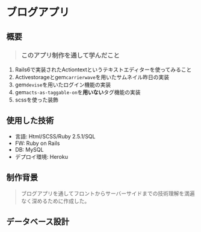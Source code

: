 # ブログアプリ

## 概要
> ###  このアプリ制作を通して学んだこと
 1. Rails6で実装されたActiontextというテキストエディターを使ってみること　
 2. Activestorageとgem`carrierwave`を用いたサムネイル昨日の実装
 3. gem`devise`を用いたログイン機能の実装
 4. gem`acts-as-taggable-on`を**用いない**タグ機能の実装
 5. scssを使った装飾

## 使用した技術
* 言語: Html/SCSS/Ruby 2.5.1/SQL
* FW:  Ruby on Rails
* DB: MySQL
* デプロイ環境: Heroku

## 制作背景
> ブログアプリを通してフロントからサーバーサイドまでの技術理解を満遍なく深めるために作成した。

## データベース設計
